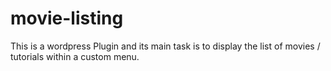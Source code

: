 # movie-listing
This is a wordpress Plugin and its main task is to display the list of movies / tutorials within a custom menu.
